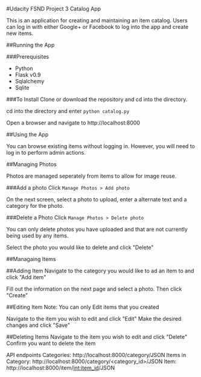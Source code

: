 #Udacity FSND Project 3 Catalog App

This is an application for creating and maintaining an item catalog. Users can log in with either Google+ or Facebook to log into the app and create new items.  

##Running the App

###Prerequisites
- Python
- Flask v0.9
- Sqlalchemy
- Sqlite

###To Install
Clone or download the repository and cd into the directory.

cd into the directory and enter `python catalog.py`

Open a browser and navigate to http://localhost:8000

##Using the App

You can browse existing items without logging in. However, you will need to log in to perform admin actions.

##Managing Photos

Photos are managed seperately from items to allow for image reuse. 

###Add a photo
Click `Manage Photos > Add photo`

On the next screen, select a photo to upload, enter a alternate text and a category for the photo.

###Delete a Photo
Click `Manage Photos > Delete photo`

You can only delete photos you have uploaded and that are not currently being used by any items.

Select the photo you would like to delete and click "Delete"

##Managaing Items

##Adding Item
Navigate to the category you would like to ad an item to and click "Add item"

Fill out the information on the next page and select a photo. Then click "Create"

##Editing Item
Note: You can only Edit items that you created

Navigate to the item you wish to edit and click "Edit"
Make the desired changes and click "Save"

##Deleting Items
Navigate to the item you wish to edit and click "Delete"
Confirm you want to delete the item

API endpoints
Categories: http://localhost:8000/category/JSON
Items in Category: http://localhost:8000/category/<category_id>/JSON
Item: http://localhost:8000/item/<int:item_id>/JSON